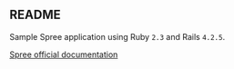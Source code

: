 ## README

Sample Spree application using Ruby `2.3` and Rails `4.2.5`.

[Spree official documentation](https://guides.spreecommerce.com/developer/getting_started_tutorial.html)
